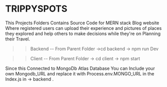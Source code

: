 # TRIPPYSPOTS


This Projects Folders Contains Source Code for MERN stack  Blog website Where registered users can upload their experience and pictures of places they explored
and help others to make decisions while they're on Planning their Travel.


>>Backend --
From Parent Folder ->cd backend -> npm run Dev 

>>Client -- 
From Parent Folder -> cd client -> npm start

Since this Connected to MongoDb Atlas Database You can Include your own Mongodb_URL and replace it with Process.env.MONGO_URL in the Index.js in -> backend .
